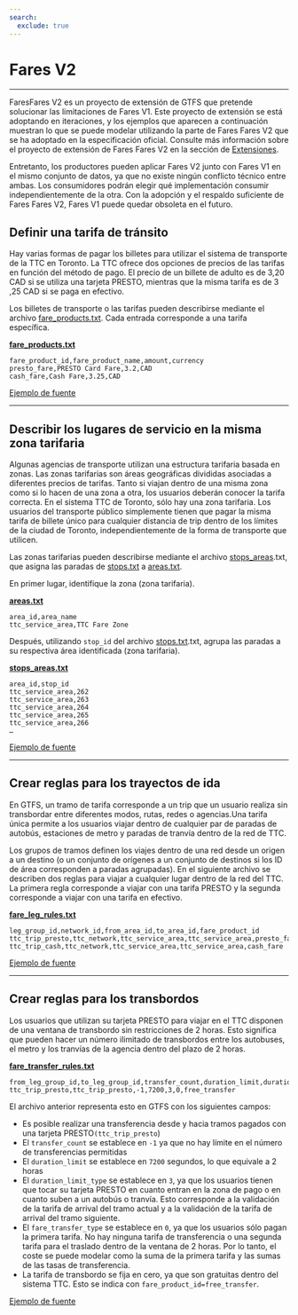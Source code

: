 ```yaml
---
search:
  exclude: true
---
```


# Fares V2

<hr/>

FaresFares V2 es un proyecto de extensión de GTFS que pretende solucionar las limitaciones de Fares V1. Este proyecto de extensión se está adoptando en iteraciones, y los ejemplos que aparecen a continuación muestran lo que se puede modelar utilizando la parte de Fares Fares V2 que se ha adoptado en la especificación oficial. Consulte más información sobre el proyecto de extensión de Fares Fares V2 en la sección de [Extensiones](../../../extensions).

Entretanto, los productores pueden aplicar Fares V2 junto con Fares V1 en el mismo conjunto de datos, ya que no existe ningún conflicto técnico entre ambas. Los consumidores podrán elegir qué implementación consumir independientemente de la otra. Con la adopción y el respaldo suficiente de Fares Fares V2, Fares V1 puede quedar obsoleta en el futuro.

## Definir una tarifa de tránsito

Hay varias formas de pagar los billetes para utilizar el sistema de transporte de la TTC en Toronto. La TTC ofrece dos opciones de precios de las tarifas en función del método de pago. El precio de un billete de adulto es de 3,20 CAD si se utiliza una tarjeta PRESTO, mientras que la misma tarifa es de 3 ,25 CAD si se paga en efectivo.

Los billetes de transporte o las tarifas pueden describirse mediante el archivo [fare_products.txt](../../reference/#fare_productstxt). Cada entrada corresponde a una tarifa específica.

[**fare_products.txt**](../../reference/#fare_productstxt)

    fare_product_id,fare_product_name,amount,currency
    presto_fare,PRESTO Card Fare,3.2,CAD
    cash_fare,Cash Fare,3.25,CAD

[Ejemplo de fuente](https://www.ttc.ca/Fares-and-passes)

<hr/>

## Describir los lugares de servicio en la misma zona tarifaria

Algunas agencias de transporte utilizan una estructura tarifaria basada en zonas. Las zonas tarifarias son áreas geográficas divididas asociadas a diferentes precios de tarifas. Tanto si viajan dentro de una misma zona como si lo hacen de una zona a otra, los usuarios deberán conocer la tarifa correcta. En el sistema TTC de Toronto, sólo hay una zona tarifaria. Los usuarios del transporte público simplemente tienen que pagar la misma tarifa de billete único para cualquier distancia de trip dentro de los límites de la ciudad de Toronto, independientemente de la forma de transporte que utilicen.

Las zonas tarifarias pueden describirse mediante el archivo [stops_areas](../../reference/#stops_areastxt).txt, que asigna las paradas de [stops.txt](../../reference/#stopstxt) a [areas.txt](../../reference/#areastxt).

En primer lugar, identifique la zona (zona tarifaria).

[**areas.txt**](../../reference/#areastxt)

    area_id,area_name
    ttc_service_area,TTC Fare Zone

Después, utilizando `stop_id` del archivo [stops.txt](../../reference/#stopstxt).txt, agrupa las paradas a su respectiva área identificada (zona tarifaria).

[**stops_areas.txt**](../../reference/#stops_areastxt)

    area_id,stop_id
    ttc_service_area,262
    ttc_service_area,263
    ttc_service_area,264
    ttc_service_area,265
    ttc_service_area,266
    …

[Ejemplo de fuente](http://opendata.toronto.ca/toronto.transit.commission/ttc-routes-and-schedules/OpenData_TTC_Schedules.zip)

<hr/>

## Crear reglas para los trayectos de ida

En GTFS, un tramo de tarifa corresponde a un trip que un usuario realiza sin transbordar entre diferentes modos, rutas, redes o agencias.Una tarifa única permite a los usuarios viajar dentro de cualquier par de paradas de autobús, estaciones de metro y paradas de tranvía dentro de la red de TTC.

Los grupos de tramos definen los viajes dentro de una red desde un origen a un destino (o un conjunto de orígenes a un conjunto de destinos si los ID de área corresponden a paradas agrupadas). En el siguiente archivo se describen dos reglas para viajar a cualquier lugar dentro de la red del TTC. La primera regla corresponde a viajar con una tarifa PRESTO y la segunda corresponde a viajar con una tarifa en efectivo.

[**fare_leg_rules.txt**](../../reference/#fare_leg_rulestxt)

    leg_group_id,network_id,from_area_id,to_area_id,fare_product_id
    ttc_trip_presto,ttc_network,ttc_service_area,ttc_service_area,presto_fare
    ttc_trip_cash,ttc_network,ttc_service_area,ttc_service_area,cash_fare

[Ejemplo de fuente](https://www.ttc.ca/Fares-and-passes)

<hr/>

## Crear reglas para los transbordos

Los usuarios que utilizan su tarjeta PRESTO para viajar en el TTC disponen de una ventana de transbordo sin restricciones de 2 horas. Esto significa que pueden hacer un número ilimitado de transbordos entre los autobuses, el metro y los tranvías de la agencia dentro del plazo de 2 horas.

[**fare_transfer_rules.txt**](../../reference/#fare_transfer_rulestxt)

    from_leg_group_id,to_leg_group_id,transfer_count,duration_limit,duration_limit_type,fare_transfer_type,fare_product_id
    ttc_trip_presto,ttc_trip_presto,-1,7200,3,0,free_transfer

El archivo anterior representa esto en GTFS con los siguientes campos:

- Es posible realizar una transferencia desde y hacia tramos pagados con una tarjeta PRESTO`(ttc_trip_presto`)
- El `transfer_count` se establece en `-1` ya que no hay límite en el número de transferencias permitidas
- El `duration_limit` se establece en `7200` segundos, lo que equivale a 2 horas
- El `duration_limit_type` se establece en `3`, ya que los usuarios tienen que tocar su tarjeta PRESTO en cuanto entran en la zona de pago o en cuanto suben a un autobús o tranvía. Esto corresponde a la validación de la tarifa de arrival del tramo actual y a la validación de la tarifa de arrival del tramo siguiente.
- El `fare_transfer_type` se establece en `0`, ya que los usuarios sólo pagan la primera tarifa. No hay ninguna tarifa de transferencia o una segunda tarifa para el traslado dentro de la ventana de 2 horas. Por lo tanto, el coste se puede modelar como la suma de la primera tarifa y las sumas de las tasas de transferencia.
- La tarifa de transbordo se fija en cero, ya que son gratuitas dentro del sistema TTC. Esto se indica con `fare_product_id=free_transfer`.

[Ejemplo de fuente](https://www.ttc.ca/Fares-and-passes/PRESTO-on-the-TTC/Two-hour-transfer)
